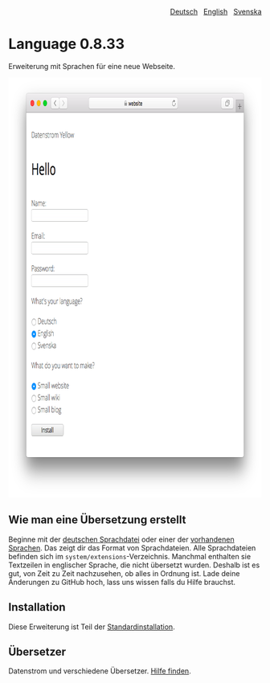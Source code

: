 <p align="right"><a href="README-de.md">Deutsch</a> &nbsp; <a href="README.md">English</a> &nbsp; <a href="README-sv.md">Svenska</a></p>

# Language 0.8.33

Erweiterung mit Sprachen für eine neue Webseite.

<p align="center"><img src="language-screenshot.png?raw=true" width="795" height="836" alt="Bildschirmfoto"></p>

## Wie man eine Übersetzung erstellt 

Beginne mit der [deutschen Sprachdatei](https://github.com/datenstrom/yellow-extensions/blob/master/source/german/german.txt) oder einer der [vorhandenen Sprachen](https://github.com/datenstrom/yellow-extensions/blob/master/README-de.md#sprachen). Das zeigt dir das Format von Sprachdateien. Alle Sprachdateien befinden sich im `system/extensions`-Verzeichnis. Manchmal enthalten sie Textzeilen in englischer Sprache, die nicht übersetzt wurden. Deshalb ist es gut, von Zeit zu Zeit nachzusehen, ob alles in Ordnung ist. Lade deine Änderungen zu GitHub hoch, lass uns wissen falls du Hilfe brauchst.

## Installation

Diese Erweiterung ist Teil der [Standardinstallation](https://github.com/datenstrom/yellow).

## Übersetzer

Datenstrom und verschiedene Übersetzer. [Hilfe finden](https://datenstrom.se/de/yellow/help/).
